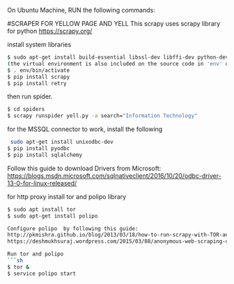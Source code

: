On Ubuntu Machine, RUN the following commands:

#SCRAPER FOR YELLOW PAGE AND YELL
This scrapy uses scrapy library for python
https://scrapy.org/

install system libraries
```sh
$ sudo apt-get install build-essential libssl-dev libffi-dev python-dev
(the virtual environment is also included on the source code in 'env' directory) just activate it.
$ . env/bin/activate
$ pip install scrapy
$ pip install retry
```

then run spider.
```sh
$ cd spiders
$ scrapy runspider yell.py -a search="Information Technology"
```

for the MSSQL connector to work, install the following

```sh
 sudo apt-get install unixodbc-dev
$ pip install pyodbc
$ pip install sqlalchemy
```
Follow this guide to download Drivers from Microsoft:
https://blogs.msdn.microsoft.com/sqlnativeclient/2016/10/20/odbc-driver-13-0-for-linux-released/

for http proxy install tor and polipo library
```sh
$ sudo apt install tor
$ sudo apt-get install polipo

Configure polipo  by following this guide:
http://pkmishra.github.io/blog/2013/03/18/how-to-run-scrapy-with-TOR-and-multiple-browser-agents-part-1-mac/
https://deshmukhsuraj.wordpress.com/2015/03/08/anonymous-web-scraping-using-python-and-tor/

Run tor and polipo
```sh
$ tor &
$ service polipo start
```
